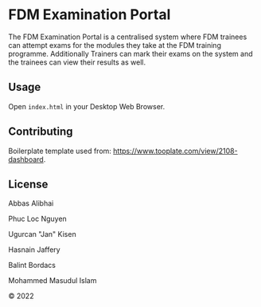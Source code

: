 # FDM Examination Portal

The FDM Examination Portal is a centralised system where FDM trainees can attempt exams for the modules they take at the FDM training programme. Additionally Trainers can mark their exams on the system and the trainees can view their results as well.

## Usage

Open `index.html` in your Desktop Web Browser.

## Contributing

Boilerplate template used from: https://www.tooplate.com/view/2108-dashboard.

## License

Abbas Alibhai

Phuc Loc Nguyen

Ugurcan "Jan" Kisen

Hasnain Jaffery

Balint Bordacs

Mohammed Masudul Islam

© 2022
